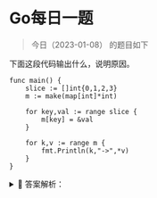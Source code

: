 # Go每日一题

> 今日（2023-01-08） 的题目如下

下面这段代码输出什么，说明原因。

```golang
func main() {
	slice := []int{0,1,2,3}
	m := make(map[int]*int)

	for key,val := range slice {
		m[key] = &val
	}

	for k,v := range m {
		fmt.Println(k,"->",*v)
	}
}
```


<details>
<summary style="cursor: pointer">🔑 答案解析：</summary>
<div>

```
0 -> 3
1 -> 3
2 -> 3
3 -> 3
```

解析：这是新手常会犯的错误写法，for range 循环的时候会创建每个元素的副本，而不是元素的引用，所以 `m[key] = &val` 取的都是变量 val 的地址，所以最后 map 中的所有元素的值都是变量 val 的地址，因为最后 val 被赋值为3，所有输出都是3.

正确的写法：

```golang
func main() {

	slice := []int{0,1,2,3}
	m := make(map[int]*int)

	for key,val := range slice {
		value := val
		m[key] = &value
	}

	for k,v := range m {
		fmt.Println(k,"===>",*v)
	}
}
```

扩展题目

```golang
type Test struct {
	name string
}

func (this *Test) Point(){
	fmt.Println(this.name)
}

func main() {
	ts := []Test{
		{"a"},
		{"b"},
		{"c"},
	}

	for _, t := range ts {
		//fmt.Println(reflect.TypeOf(t))
		defer t.Point()
	}	
}
```

参考：https://blog.csdn.net/idwtwt/article/details/87378419

</div>
</details>